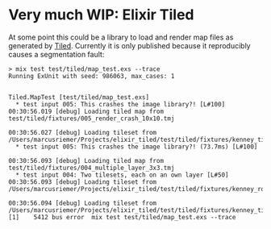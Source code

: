 # Very much WIP: Elixir Tiled

At some point this could be a library to load and render map files as generated by [Tiled](https://www.mapeditor.org/). Currently it is only published because it reproducibly causes a segmentation fault:

```
> mix test test/tiled/map_test.exs --trace
Running ExUnit with seed: 986063, max_cases: 1


Tiled.MapTest [test/tiled/map_test.exs]
  * test input 005: This crashes the image library?! [L#100]
00:30:56.019 [debug] Loading tiled map from test/tiled/fixtures/005_render_crash_10x10.tmj

00:30:56.027 [debug] Loading tileset from /Users/marcusriemer/Projects/elixir_tiled/test/tiled/fixtures/kenney_tilemap.tsj
  * test input 005: This crashes the image library?! (73.7ms) [L#100]

00:30:56.093 [debug] Loading tiled map from test/tiled/fixtures/004_multiple_layer_3x3.tmj
  * test input 004: Two tilesets, each on an own layer [L#50]
00:30:56.093 [debug] Loading tileset from /Users/marcusriemer/Projects/elixir_tiled/test/tiled/fixtures/kenney_roguelike_spritesheet.tsj

00:30:56.094 [debug] Loading tileset from /Users/marcusriemer/Projects/elixir_tiled/test/tiled/fixtures/kenney_tilemap.tsj
[1]    5412 bus error  mix test test/tiled/map_test.exs --trace
```
